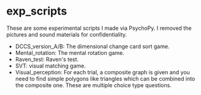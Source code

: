 # exp_scripts

These are some experimental scripts I made via PsychoPy. I removed the pictures and sound materials for confidentiality.

- DCCS_version_A/B: The dimensional change card sort game.
- Mental_rotation: The mental rotation game. 
- Raven_test: Raven's test.
- SVT: visual matching game.
- Visual_perception: For each trial, a composite graph is given and you need to find simple polygons like triangles which can be combined into the composite one. These are multiple choice type questions.
